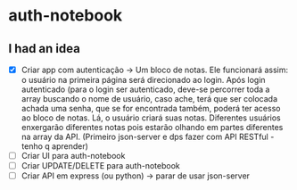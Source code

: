 # auth-notebook

## I had an idea

- [x] Criar app com autenticação → Um bloco de notas. Ele funcionará assim: o usuário na primeira página será direcionado ao login. Após login autenticado (para o login ser autenticado, deve-se percorrer toda a array buscando o nome de usuário, caso ache, terá que ser colocada achada uma senha, que se for encontrada também, poderá ter acesso ao bloco de notas. Lá, o usuário criará suas notas. Diferentes usuários enxergarão diferentes notas pois estarão olhando em partes diferentes na array da API. (Primeiro json-server e dps fazer com API RESTful - tenho q aprender)
- [ ]  Criar UI para auth-notebook
- [ ]  Criar UPDATE/DELETE para auth-notebook 
- [ ]  Criar API em express (ou python) → parar de usar json-server
